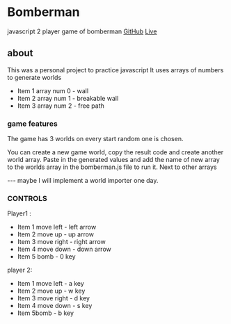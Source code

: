 # Bomberman
javascript 2 player game of bomberman
[GitHub](https://github.com/emilkovacevic/bomberman-js-game)
[Live](https://emilkovacevic.com/publicprojects/bomberman/bomberman.html)
 
## about
This was a personal project to practice javascript
It uses arrays of numbers to generate worlds

* Item 1 array num 0 - wall
* Item 2 array num 1 - breakable wall
* Item 3 array num 2 - free path
 
### game features 
The game has 3 worlds on every start random one is chosen.

You can create a new game world, copy the result code and create another world array. Paste in the generated values and add the name of new array to the worlds array in the bomberman.js file to run it. Next to other arrays

--- maybe I will implement a world importer one day.


### CONTROLS
Player1 :
* Item 1 move left - left arrow
* Item 2 move up - up arrow
* Item 3 move right - right arrow
* Item 4 move down - down arrow
* Item 5 bomb - 0 key

player 2:
* Item 1 move left - a key
* Item 2 move up - w key
* Item 3 move right - d key
* Item 4 move down - s key
* Item 5bomb - b key

